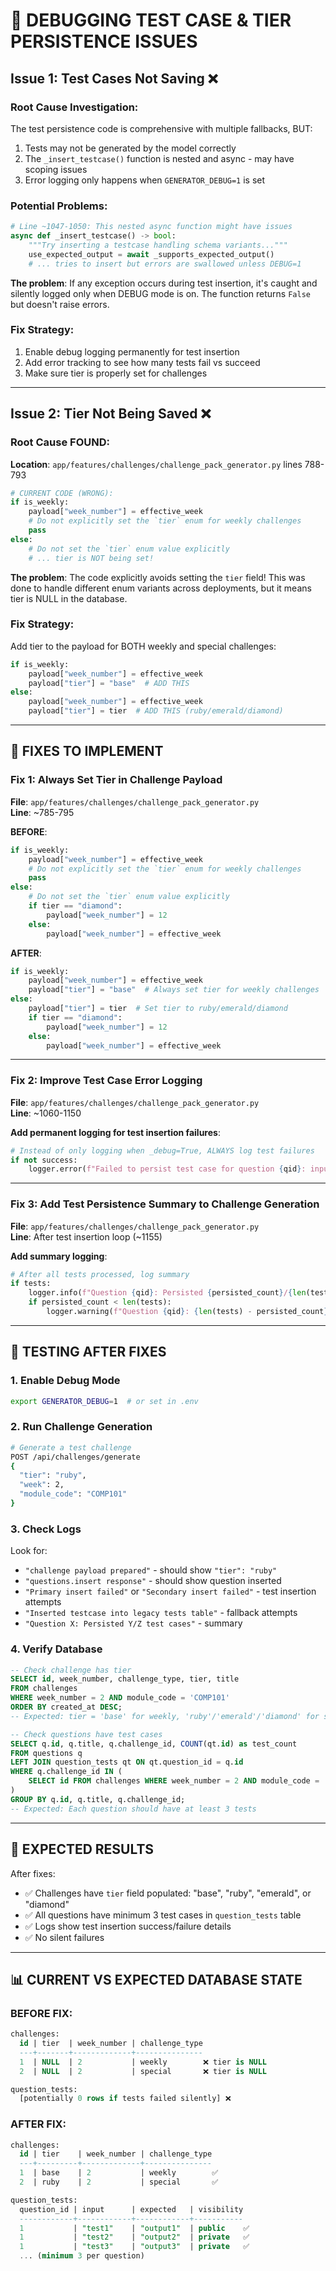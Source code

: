 # 🐛 DEBUGGING TEST CASE & TIER PERSISTENCE ISSUES

## Issue 1: Test Cases Not Saving ❌

### Root Cause Investigation:

The test persistence code is comprehensive with multiple fallbacks, BUT:

1. Tests may not be generated by the model correctly
2. The `_insert_testcase()` function is nested and async - may have scoping issues
3. Error logging only happens when `GENERATOR_DEBUG=1` is set

### Potential Problems:

```python
# Line ~1047-1050: This nested async function might have issues
async def _insert_testcase() -> bool:
    """Try inserting a testcase handling schema variants..."""
    use_expected_output = await _supports_expected_output()
    # ... tries to insert but errors are swallowed unless DEBUG=1
```

**The problem**: If any exception occurs during test insertion, it's caught and silently logged only when DEBUG mode is on. The function returns `False` but doesn't raise errors.

### Fix Strategy:

1. Enable debug logging permanently for test insertion
2. Add error tracking to see how many tests fail vs succeed
3. Make sure tier is properly set for challenges

---

## Issue 2: Tier Not Being Saved ❌

### Root Cause FOUND:

**Location**: `app/features/challenges/challenge_pack_generator.py` lines 788-793

```python
# CURRENT CODE (WRONG):
if is_weekly:
    payload["week_number"] = effective_week
    # Do not explicitly set the `tier` enum for weekly challenges
    pass
else:
    # Do not set the `tier` enum value explicitly
    # ... tier is NOT being set!
```

**The problem**: The code explicitly avoids setting the `tier` field! This was done to handle different enum variants across deployments, but it means tier is NULL in the database.

### Fix Strategy:

Add tier to the payload for BOTH weekly and special challenges:

```python
if is_weekly:
    payload["week_number"] = effective_week
    payload["tier"] = "base"  # ADD THIS
else:
    payload["week_number"] = effective_week
    payload["tier"] = tier  # ADD THIS (ruby/emerald/diamond)
```

---

## 🔧 FIXES TO IMPLEMENT

### Fix 1: Always Set Tier in Challenge Payload

**File**: `app/features/challenges/challenge_pack_generator.py`  
**Line**: ~785-795

**BEFORE**:

```python
if is_weekly:
    payload["week_number"] = effective_week
    # Do not explicitly set the `tier` enum for weekly challenges
    pass
else:
    # Do not set the `tier` enum value explicitly
    if tier == "diamond":
        payload["week_number"] = 12
    else:
        payload["week_number"] = effective_week
```

**AFTER**:

```python
if is_weekly:
    payload["week_number"] = effective_week
    payload["tier"] = "base"  # Always set tier for weekly challenges
else:
    payload["tier"] = tier  # Set tier to ruby/emerald/diamond
    if tier == "diamond":
        payload["week_number"] = 12
    else:
        payload["week_number"] = effective_week
```

---

### Fix 2: Improve Test Case Error Logging

**File**: `app/features/challenges/challenge_pack_generator.py`  
**Line**: ~1060-1150

**Add permanent logging for test insertion failures**:

```python
# Instead of only logging when _debug=True, ALWAYS log test failures
if not success:
    logger.error(f"Failed to persist test case for question {qid}: input={base_input[:50]}, expected={expected_val[:50]}")
```

---

### Fix 3: Add Test Persistence Summary to Challenge Generation

**File**: `app/features/challenges/challenge_pack_generator.py`  
**Line**: After test insertion loop (~1155)

**Add summary logging**:

```python
# After all tests processed, log summary
if tests:
    logger.info(f"Question {qid}: Persisted {persisted_count}/{len(tests)} test cases")
    if persisted_count < len(tests):
        logger.warning(f"Question {qid}: {len(tests) - persisted_count} test cases failed to persist!")
```

---

## 🧪 TESTING AFTER FIXES

### 1. Enable Debug Mode

```bash
export GENERATOR_DEBUG=1  # or set in .env
```

### 2. Run Challenge Generation

```bash
# Generate a test challenge
POST /api/challenges/generate
{
  "tier": "ruby",
  "week": 2,
  "module_code": "COMP101"
}
```

### 3. Check Logs

Look for:

- `"challenge payload prepared"` - should show `"tier": "ruby"`
- `"questions.insert response"` - should show question inserted
- `"Primary insert failed"` or `"Secondary insert failed"` - test insertion attempts
- `"Inserted testcase into legacy tests table"` - fallback attempts
- `"Question X: Persisted Y/Z test cases"` - summary

### 4. Verify Database

```sql
-- Check challenge has tier
SELECT id, week_number, challenge_type, tier, title
FROM challenges
WHERE week_number = 2 AND module_code = 'COMP101'
ORDER BY created_at DESC;
-- Expected: tier = 'base' for weekly, 'ruby'/'emerald'/'diamond' for special

-- Check questions have test cases
SELECT q.id, q.title, q.challenge_id, COUNT(qt.id) as test_count
FROM questions q
LEFT JOIN question_tests qt ON qt.question_id = q.id
WHERE q.challenge_id IN (
    SELECT id FROM challenges WHERE week_number = 2 AND module_code = 'COMP101'
)
GROUP BY q.id, q.title, q.challenge_id;
-- Expected: Each question should have at least 3 tests
```

---

## 🎯 EXPECTED RESULTS

After fixes:

- ✅ Challenges have `tier` field populated: "base", "ruby", "emerald", or "diamond"
- ✅ All questions have minimum 3 test cases in `question_tests` table
- ✅ Logs show test insertion success/failure details
- ✅ No silent failures

---

## 📊 CURRENT VS EXPECTED DATABASE STATE

### BEFORE FIX:

```sql
challenges:
  id | tier  | week_number | challenge_type
  ---+-------+-------------+---------------
  1  | NULL  | 2           | weekly        ❌ tier is NULL
  2  | NULL  | 2           | special       ❌ tier is NULL

question_tests:
  [potentially 0 rows if tests failed silently] ❌
```

### AFTER FIX:

```sql
challenges:
  id | tier    | week_number | challenge_type
  ---+---------+-------------+---------------
  1  | base    | 2           | weekly        ✅
  2  | ruby    | 2           | special       ✅

question_tests:
  question_id | input      | expected   | visibility
  ------------+------------+------------+-----------
  1           | "test1"    | "output1"  | public    ✅
  1           | "test2"    | "output2"  | private   ✅
  1           | "test3"    | "output3"  | private   ✅
  ... (minimum 3 per question)
```
